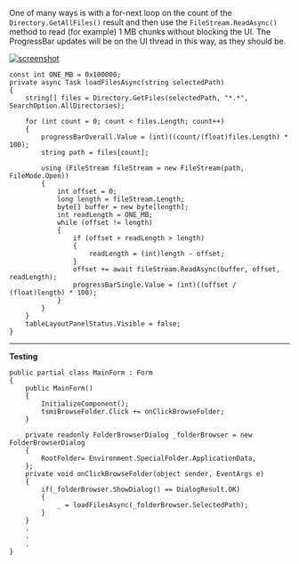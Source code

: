 One of many ways is with a for-next loop on the count of the `Directory.GetAllFiles()` result and then use the `FileStream.ReadAsync()` method to read (for example) 1 MB chunks without blocking the UI. The ProgressBar updates will be on the UI thread in this way, as they should be.

[![screenshot][1]][1]

    const int ONE_MB = 0x100000;
    private async Task loadFilesAsync(string selectedPath)
    {
        string[] files = Directory.GetFiles(selectedPath, "*.*", SearchOption.AllDirectories);

        for (int count = 0; count < files.Length; count++)
        {
            progressBarOverall.Value = (int)((count/(float)files.Length) * 100);
            string path = files[count];

            using (FileStream fileStream = new FileStream(path, FileMode.Open))
            {
                int offset = 0;
                long length = fileStream.Length;
                byte[] buffer = new byte[length];
                int readLength = ONE_MB;
                while (offset != length)
                {
                    if (offset + readLength > length)
                    {
                        readLength = (int)length - offset;
                    }
                    offset += await fileStream.ReadAsync(buffer, offset, readLength);
                    progressBarSingle.Value = (int)((offset / (float)length) * 100);
                }
            }
        }
        tableLayoutPanelStatus.Visible = false;
    }

***
**Testing**

    public partial class MainForm : Form
    {
        public MainForm()
        {
            InitializeComponent();
            tsmiBrowseFolder.Click += onClickBrowseFolder;
        }

        private readonly FolderBrowserDialog _folderBrowser = new FolderBrowserDialog
        {
            RootFolder= Environment.SpecialFolder.ApplicationData,
        };
        private void onClickBrowseFolder(object sender, EventArgs e)
        {
            if(_folderBrowser.ShowDialog() == DialogResult.OK) 
            {
                _ = loadFilesAsync(_folderBrowser.SelectedPath);
            }
        }
        .
        .
        .        
    }

  [1]: https://i.stack.imgur.com/MhUBP.png